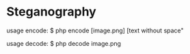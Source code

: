 # Steganography

usage encode: 
$ php encode [image.png] [text without space"

usage decode:
$ php decode image.png



